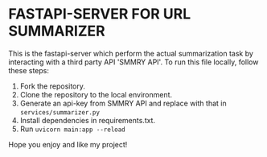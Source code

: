 # FASTAPI-SERVER FOR URL SUMMARIZER
This is the fastapi-server which perform the actual summarization task by interacting with a third party API 'SMMRY API'.
To run this file locally, follow these steps:
1. Fork the repository.
2. Clone the repository to the local environment.
3. Generate an api-key from SMMRY API and replace <your-api-key> with that in `services/summarizer.py`
4. Install dependencies in requirements.txt.
5. Run `uvicorn main:app --reload`

Hope you enjoy and like my project!
